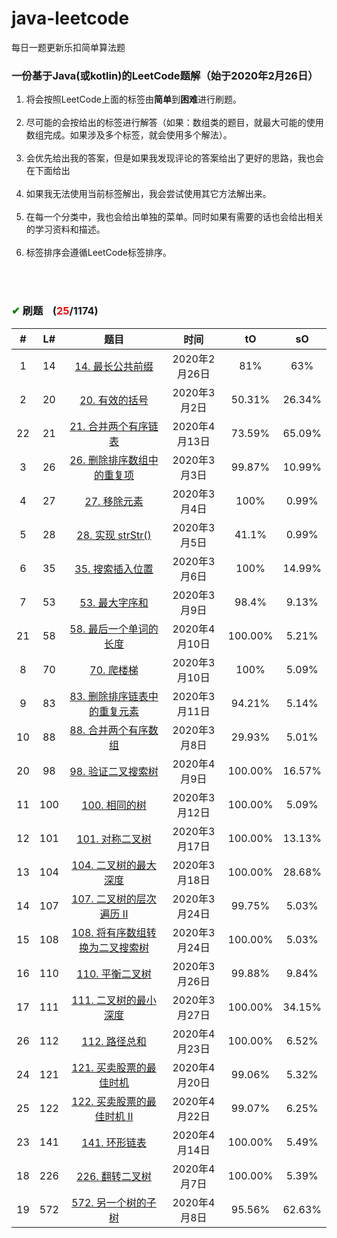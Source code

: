 # java-leetcode
每日一题更新乐扣简单算法题

### 一份基于Java(或kotlin)的LeetCode题解（始于2020年2月26日）
1. 将会按照LeetCode上面的标签由**简单**到**困难**进行刷题。<br/><br/>
2. 尽可能的会按给出的标签进行解答（如果：数组类的题目，就最大可能的使用数组完成。如果涉及多个标签，就会使用多个解法）。<br/><br/>
3. 会优先给出我的答案，但是如果我发现评论的答案给出了更好的思路，我也会在下面给出<br/><br/>
4. 如果我无法使用当前标签解出，我会尝试使用其它方法解出来。<br/><br/>
5. 在每一个分类中，我也会给出单独的菜单。同时如果有需要的话也会给出相关的学习资料和描述。<br/><br/>
6. 标签排序会遵循LeetCode标签排序。<br/><br/>


<br/>

### <font color="green">✔</font> 刷题&nbsp;&nbsp;&nbsp;&nbsp;(<font color="red">25</font>/1174)

\# | L# | 题目 | 时间 | tO | sO
 :-: | :-: | :-: |:-: |:-: |:-:
1 | 14|<a href="https://github.com/zjxuzhj/java-leetcode/blob/master/src/LongestCommonPrefix.java"> 14. 最长公共前缀</a> | 2020年2月26日 | 81% | 63%
2 | 20|<a href="https://github.com/zjxuzhj/java-leetcode/blob/master/src/ValidParentheses.java"> 20. 有效的括号</a> | 2020年3月2日 | 50.31% | 26.34%
22 | 21|<a href="https://github.com/zjxuzhj/java-leetcode/blob/master/src/list/MergeTwoSortedLists.java"> 21. 合并两个有序链表</a> | 2020年4月13日 | 73.59% | 65.09%
3 | 26|<a href="https://github.com/zjxuzhj/java-leetcode/blob/master/src/RemoveDuplicates.java"> 26. 删除排序数组中的重复项</a> | 2020年3月3日 | 99.87% | 10.99%
4 | 27|<a href="https://github.com/zjxuzhj/java-leetcode/blob/master/src/RemoveElement.java"> 27. 移除元素</a> | 2020年3月4日 | 100% | 0.99%
5 | 28|<a href="https://github.com/zjxuzhj/java-leetcode/blob/master/src/ImplementStrstr.java"> 28. 实现 strStr()</a> | 2020年3月5日 | 41.1% | 0.99%
6 | 35|<a href="https://github.com/zjxuzhj/java-leetcode/blob/master/src/SearchInsertPosition.java"> 35. 搜索插入位置</a> | 2020年3月6日 | 100% | 14.99%
7 | 53|<a href="https://github.com/zjxuzhj/java-leetcode/blob/master/src/MaximumSubarray.java"> 53. 最大字序和</a> | 2020年3月9日 | 98.4% | 9.13%
21 | 58|<a href="https://github.com/zjxuzhj/java-leetcode/blob/master/src/LengthOfLastWord.java"> 58. 最后一个单词的长度</a> | 2020年4月10日 | 100.00% | 5.21%
8 | 70|<a href="https://github.com/zjxuzhj/java-leetcode/blob/master/src/ClimbingStairs.java"> 70. 爬楼梯</a> | 2020年3月10日 | 100% | 5.09%
9 | 83|<a href="https://github.com/zjxuzhj/java-leetcode/blob/master/src/list/RemoveDuplicatesFromSortedList.java"> 83. 删除排序链表中的重复元素</a> | 2020年3月11日 | 94.21% | 5.14%
10 | 88|<a href="https://github.com/zjxuzhj/java-leetcode/blob/master/src/MergeSortedArray.java"> 88. 合并两个有序数组</a> | 2020年3月8日 | 29.93% | 5.01%
20 | 98|<a href="https://github.com/zjxuzhj/java-leetcode/blob/master/src/tree/ValidateBinarySearchTree.java"> 98. 验证二叉搜索树</a> | 2020年4月9日 | 100.00% | 16.57%
11 | 100|<a href="https://github.com/zjxuzhj/java-leetcode/blob/master/src/tree/SameTree.java"> 100. 相同的树</a> | 2020年3月12日 | 100.00% | 5.09%
12 | 101|<a href="https://github.com/zjxuzhj/java-leetcode/blob/master/src/tree/SymmetricTree.java"> 101. 对称二叉树</a> | 2020年3月17日 | 100.00% | 13.13%
13 | 104|<a href="https://github.com/zjxuzhj/java-leetcode/blob/master/src/tree/MaximumDepthOfBinaryTree.java"> 104. 二叉树的最大深度</a> | 2020年3月18日 | 100.00% | 28.68%
14 | 107|<a href="https://github.com/zjxuzhj/java-leetcode/blob/master/src/tree/BinaryTreeLevelOrderTraversalIi.java"> 107. 二叉树的层次遍历 II</a> | 2020年3月24日 | 99.75% | 5.03%
15 | 108|<a href="https://github.com/zjxuzhj/java-leetcode/blob/master/src/tree/ConvertSortedArrayToBinarySearchTree.java"> 108. 将有序数组转换为二叉搜索树</a> | 2020年3月24日 | 100.00% | 5.03%
16 | 110|<a href="https://github.com/zjxuzhj/java-leetcode/blob/master/src/tree/BalancedBinaryTree.java"> 110. 平衡二叉树</a> | 2020年3月26日 | 99.88% | 9.84%
17 | 111|<a href="https://github.com/zjxuzhj/java-leetcode/blob/master/src/tree/MinimumDepthOfBinaryTree.java"> 111. 二叉树的最小深度</a> | 2020年3月27日 | 100.00% | 34.15%
26 | 112|<a href="https://github.com/zjxuzhj/java-leetcode/blob/master/src/tree/PathSum.java"> 112. 路径总和</a> | 2020年4月23日 | 100.00% | 6.52%
24 | 121|<a href="https://github.com/zjxuzhj/java-leetcode/blob/master/src/BestTimeToBuyAndSellStock.java"> 121. 买卖股票的最佳时机</a> | 2020年4月20日 | 99.06% | 5.32%
25 | 122|<a href="https://github.com/zjxuzhj/java-leetcode/blob/master/src/BestTimeToBuyAndSellStockII.java"> 122. 买卖股票的最佳时机 II</a> | 2020年4月22日 | 99.07% | 6.25%
23 | 141|<a href="https://github.com/zjxuzhj/java-leetcode/blob/master/src/list/LinkedListCycle.java"> 141. 环形链表</a> | 2020年4月14日 | 100.00% | 5.49%
18 | 226|<a href="https://github.com/zjxuzhj/java-leetcode/blob/master/src/tree/InvertBinaryTree.java"> 226. 翻转二叉树</a> | 2020年4月7日 | 100.00% | 5.39%
19 | 572|<a href="https://github.com/zjxuzhj/java-leetcode/blob/master/src/tree/SubtreeOfAnotherTree.java"> 572. 另一个树的子树</a> | 2020年4月8日 | 95.56% | 62.63%